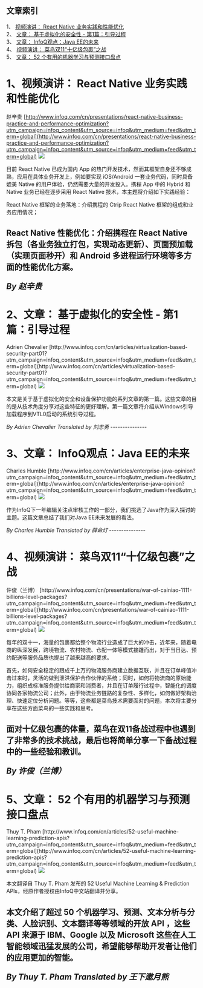## 文章索引
1、 <a href="#1视频演讲-react-native-业务实践和性能优化" >视频演讲： React Native 业务实践和性能优化</a><br/>
2、 <a href="#2文章-基于虚拟化的安全性---第1篇引导过程" >文章： 基于虚拟化的安全性 - 第1篇：引导过程</a><br/>
3、 <a href="#3文章-infoq观点java-ee的未来" >文章： InfoQ观点：Java EE的未来</a><br/>
4、 <a href="#4视频演讲-菜鸟双11十亿级包裹之战" >视频演讲： 菜鸟双11“十亿级包裹”之战</a><br/>
5、 <a href="#5文章-52-个有用的机器学习与预测接口盘点" >文章： 52 个有用的机器学习与预测接口盘点</a><br/><h1 id="#title_0" >1、视频演讲： React Native 业务实践和性能优化</h1>
赵辛贵
[http://www.infoq.com/cn/presentations/react-native-business-practice-and-performance-optimization?utm_campaign=infoq_content&utm_source=infoq&utm_medium=feed&utm_term=global](http://www.infoq.com/cn/presentations/react-native-business-practice-and-performance-optimization?utm_campaign=infoq_content&utm_source=infoq&utm_medium=feed&utm_term=global)
<img src="http://www.infoq.com/resource/presentations/react-native-business-practice-and-performance-optimization/zh/mediumimage/zhaoxingui270.jpg"/><p>目前 React Native 已成为国内 App 的热门开发技术，然而其框架自身还不够成熟，应用在具体业务开发上，例如要实现 iOS/Android 一套业务代码，同时具备媲美 Native 的用户体验，仍然需要大量的开发投入。携程 App 中的 Hybrid 和 Native 业务已经在逐步采用 React Native 技术，本主题将介绍如下实践经验：
React Native 框架的业务落地：介绍携程的 Ctrip React Native 框架的组成和业务应用情况；
React Native 性能优化：介绍携程在 React Native 拆包（各业务独立打包，实现动态更新）、页面预加载（实现页面秒开）和 Android 多进程运行环境等多方面的性能优化方案。</p> <i>By 赵辛贵</i>
---------------
<h1 id="#title_1" >2、文章： 基于虚拟化的安全性 - 第1篇：引导过程</h1>
Adrien Chevalier
[http://www.infoq.com/cn/articles/virtualization-based-security-part01?utm_campaign=infoq_content&utm_source=infoq&utm_medium=feed&utm_term=global](http://www.infoq.com/cn/articles/virtualization-based-security-part01?utm_campaign=infoq_content&utm_source=infoq&utm_medium=feed&utm_term=global)
<img src="http://www.infoq.com/resource/articles/virtualization-based-security-part01/zh/smallimage/shanshangjiaoxia.jpg"/><p>本文是关于基于虚拟化的安全和设备保护功能的系列文章的第一篇。这些文章的目的是从技术角度分享对这些特征的更好理解。第一篇文章将介绍从Windows引导加载程序到VTL0启动的系统引导过程。</p> <i>By Adrien Chevalier</i> <i> Translated by 刘志勇</i>
---------------
<h1 id="#title_2" >3、文章： InfoQ观点：Java EE的未来</h1>
Charles Humble
[http://www.infoq.com/cn/articles/enterprise-java-opinion?utm_campaign=infoq_content&utm_source=infoq&utm_medium=feed&utm_term=global](http://www.infoq.com/cn/articles/enterprise-java-opinion?utm_campaign=infoq_content&utm_source=infoq&utm_medium=feed&utm_term=global)
<img src="http://www.infoq.com/resource/articles/enterprise-java-opinion/zh/headerimage/GettyImages-529418712.jpg"/><p>作为InfoQ下一年编辑关注点审核工作的一部分，我们挑选了Java作为深入探讨的主题。这篇文章总结了我们对Java EE未来发展的看法。</p> <i>By Charles Humble</i> <i> Translated by 薛命灯</i>
---------------
<h1 id="#title_3" >4、视频演讲： 菜鸟双11“十亿级包裹”之战</h1>
许俊（兰博）
[http://www.infoq.com/cn/presentations/war-of-cainiao-1111-billions-level-packages?utm_campaign=infoq_content&utm_source=infoq&utm_medium=feed&utm_term=global](http://www.infoq.com/cn/presentations/war-of-cainiao-1111-billions-level-packages?utm_campaign=infoq_content&utm_source=infoq&utm_medium=feed&utm_term=global)
<img src="http://www.infoq.com/resource/presentations/war-of-cainiao-1111-billions-level-packages/zh/mediumimage/xujun270.jpg"/><p>每年的双十一，海量的包裹都给整个物流行业造成了巨大的冲击，近年来，随着电商的纵深发展，跨境物流、农村物流、仓配一体等模式接踵而出，对于当日达、预约配送等服务品质也提出了越来越高的要求。
首先，如何安全稳定的跟成千上万的物流服务商建立数据互联，并且在订单峰值冲击过来时，灵活的做到泄洪保护合作伙伴的系统；同时，如何将物流商的原始能力，组织成标准服务提供给商家和消费者，并且在订单履行过程中，智能化的调度协同各家物流公司；此外，由于物流业务链路的复杂性、多样化，如何做好架构治理、快速定位分析问题。等等，这些都是菜鸟技术需要面对的问题，本次将主要分享在这些方面菜鸟的一些实践和思考。
面对十亿级包裹的体量，菜鸟在双11备战过程中也遇到了非常多的技术挑战，最后也将简单分享一下备战过程中的一些经验和教训。</p> <i>By 许俊（兰博）</i>
---------------
<h1 id="#title_4" >5、文章： 52 个有用的机器学习与预测接口盘点</h1>
Thuy T. Pham
[http://www.infoq.com/cn/articles/52-useful-machine-learning-prediction-apis?utm_campaign=infoq_content&utm_source=infoq&utm_medium=feed&utm_term=global](http://www.infoq.com/cn/articles/52-useful-machine-learning-prediction-apis?utm_campaign=infoq_content&utm_source=infoq&utm_medium=feed&utm_term=global)
<img src="http://www.infoq.com/resource/articles/52-useful-machine-learning-prediction-apis/zh/smallimage/logo (26).jpg"/><p>本文翻译自 Thuy T. Pham 发布的 52 Useful Machine Learning & Prediction APIs，经原作者授权由InfoQ中文站翻译并分享。 
本文介绍了超过 50 个机器学习、预测、文本分析与分类、人脸识别、文本翻译等等领域的开放 API ，这些 API 来源于 IBM、Google 以及 Microsoft 这些在人工智能领域迅猛发展的公司，希望能够帮助开发者让他们的应用更加的智能。</p> <i>By Thuy T. Pham</i> <i> Translated by 王下邀月熊</i>
---------------